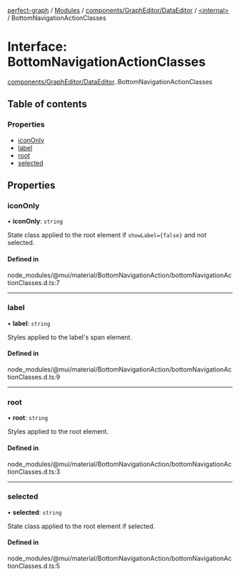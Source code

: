 [perfect-graph](../README.md) / [Modules](../modules.md) / [components/GraphEditor/DataEditor](../modules/components_GraphEditor_DataEditor.md) / [<internal\>](../modules/components_GraphEditor_DataEditor._internal_.md) / BottomNavigationActionClasses

# Interface: BottomNavigationActionClasses

[components/GraphEditor/DataEditor](../modules/components_GraphEditor_DataEditor.md).[<internal>](../modules/components_GraphEditor_DataEditor._internal_.md).BottomNavigationActionClasses

## Table of contents

### Properties

- [iconOnly](components_GraphEditor_DataEditor._internal_.BottomNavigationActionClasses.md#icononly)
- [label](components_GraphEditor_DataEditor._internal_.BottomNavigationActionClasses.md#label)
- [root](components_GraphEditor_DataEditor._internal_.BottomNavigationActionClasses.md#root)
- [selected](components_GraphEditor_DataEditor._internal_.BottomNavigationActionClasses.md#selected)

## Properties

### iconOnly

• **iconOnly**: `string`

State class applied to the root element if `showLabel={false}` and not selected.

#### Defined in

node_modules/@mui/material/BottomNavigationAction/bottomNavigationActionClasses.d.ts:7

___

### label

• **label**: `string`

Styles applied to the label's span element.

#### Defined in

node_modules/@mui/material/BottomNavigationAction/bottomNavigationActionClasses.d.ts:9

___

### root

• **root**: `string`

Styles applied to the root element.

#### Defined in

node_modules/@mui/material/BottomNavigationAction/bottomNavigationActionClasses.d.ts:3

___

### selected

• **selected**: `string`

State class applied to the root element if selected.

#### Defined in

node_modules/@mui/material/BottomNavigationAction/bottomNavigationActionClasses.d.ts:5
